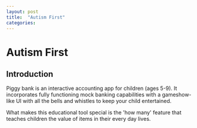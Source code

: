 ```yaml
---
layout: post
title:  "Autism First"
categories:
---
```

# Autism First

## Introduction
Piggy bank is an interactive accounting app for children (ages 5-9).  It incorporates
fully functioning mock banking capabilities with a gameshow-like UI with all the bells
and whistles to keep your child entertained.  

What makes this educational tool special is the 'how many' feature that teaches
children the value of items in their every day lives.
